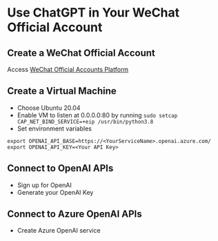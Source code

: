 # Use ChatGPT in Your WeChat Official Account
## Create a WeChat Official Account
Access [WeChat Official Accounts Platform](https://mp.weixin.qq.com/)
## Create a Virtual Machine
* Choose Ubuntu 20.04
* Enable VM to listen at 0.0.0.0:80 by running ```sudo setcap CAP_NET_BIND_SERVICE=+eip /usr/bin/python3.8```
* Set environment variables
```
export OPENAI_API_BASE=https://<YourServiceName>.openai.azure.com/
export OPENAI_API_KEY=<Your API Key>
```
## Connect to OpenAI APIs
* Sign up for OpenAI
* Generate your OpenAI Key
## Connect to Azure OpenAI APIs
* Create Azure OpenAI service